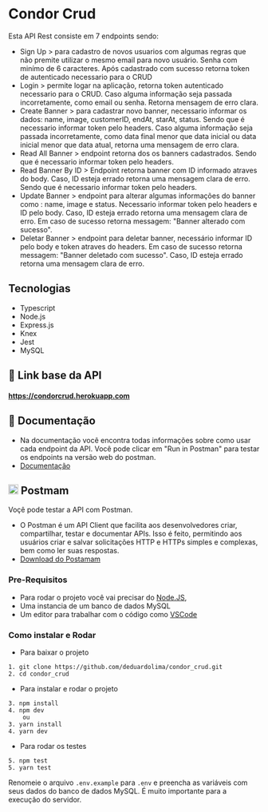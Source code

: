 # Condor Crud

Esta API Rest consiste em 7 endpoints sendo:
- Sign Up > para cadastro de novos usuarios com algumas regras que não premite utilizar o mesmo email para novo usuário. Senha com minímo de 6 caracteres. Após cadastrado com sucesso 
retorna token de autenticado necessario para o CRUD
- Login > permite logar na aplicação, retorna token autenticado necessario para o CRUD. Caso alguma informação seja passada incorretamente, como email ou senha. Retorna mensagem de erro clara.
- Create Banner > para cadastrar novo banner, necessario informar os dados: name, image, customerID, endAt, starAt, status. Sendo que é necessario informar token pelo headers.
Caso alguma informação seja passada incorretamente, como data final menor que data inicial ou data inicial menor que data atual, retorna uma mensagem de erro clara.
- Read All Banner > endpoint retorna dos os banners cadastrados. Sendo que é necessario informar token pelo headers.
- Read Banner By ID > Endpoint retorna banner com ID informado atraves do body. Caso, ID esteja errado retorna uma mensagem clara de erro. Sendo que é necessario informar token pelo headers.
- Update Banner > endpoint para alterar algumas informações do banner como : name, image e status. Necessario informar token pelo headers e ID pelo body. 
Caso, ID esteja errado retorna uma mensagem clara de erro. Em caso de sucesso retorna messagem: "Banner alterado com sucesso".
- Deletar Banner > endpoint para deletar banner, necessário informar ID pelo body e token atraves do headers. Em caso de sucesso retorna messagem: "Banner deletado com sucesso".
Caso, ID esteja errado retorna uma mensagem clara de erro.

## Tecnologias
- Typescript
- Node.js
- Express.js
- Knex
- Jest
- MySQL

<h2 id="link">🔗 Link base da API</h2>

#### https://condorcrud.herokuapp.com
<h2 id="documentação">📃 Documentação</h2>

- Na documentação você encontra todas informações sobre como usar cada endpoint da API. Você pode clicar em "Run in Postman" para testar os endpoints na versão web do postman.
- [Documentação](https://documenter.getpostman.com/view/20352107/VUxKSU2B)


<h2 id="postmam"> <img src="https://user-images.githubusercontent.com/98994187/182048033-f81fac19-1c26-45c0-96da-a5ffbc0defec.svg" height="20" width="20" alt="javascript logo"  /> Postmam</h2>

Voçê pode testar a API com Postman.
- O Postman é um API Client que facilita aos desenvolvedores criar, compartilhar, testar e documentar APIs. Isso é feito, permitindo aos usuários criar e salvar       solicitações HTTP e HTTPs simples e complexas, bem como ler suas respostas.
- [Download do Postamam](https://www.postman.com/downloads/)

### Pre-Requisitos

- Para rodar o projeto você vai precisar do [Node.JS](https://nodejs.org/en/download/),
- Uma instancia de um banco de dados MySQL
- Um editor para trabalhar com o código como [VSCode](https://code.visualstudio.com/)

### Como instalar e Rodar
* Para baixar o projeto
```
1. git clone https://github.com/deduardolima/condor_crud.git
2. cd condor_crud
```
* Para instalar e rodar o projeto
```
3. npm install
4. npm dev
    ou
3. yarn install
4. yarn dev
```
* Para rodar os testes 
```
5. npm test
5. yarn test
```

Renomeie o arquivo ```.env.example```  para ```.env``` e preencha as variáveis com seus dados do banco de dados MySQL. É muito importante para a execução do servidor.



